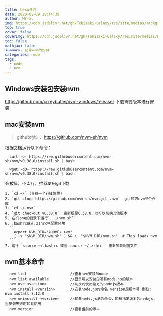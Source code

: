 ```yaml
---
title: hexo介绍
date: 2020-09-09 19:44:39
author: Mr-xu
img: https://cdn.jsdelivr.net/gh/Tokisaki-Galaxy/res/site/medias/background.jpg
top: true
cover: false
coverImg: https://cdn.jsdelivr.net/gh/Tokisaki-Galaxy/res/site/medias/background.jpg
toc: false
mathjax: false
summary: 记录nvm的安装
categories: node
tags:
  - node
  - nvm
---
```


## Windows安装包安装nvm
  https://github.com/coreybutler/nvm-windows/releases 下载需要版本进行安装

## mac安装nvm
  >github地址： https://github.com/nvm-sh/nvm

  根据文档运行以下命令：
  ```
    curl -o- https://raw.githubusercontent.com/nvm-sh/nvm/v0.38.0/install.sh | bash

    wget -qO- https://raw.githubusercontent.com/nvm-sh/nvm/v0.38.0/install.sh | bash
  ```

  会被墙，不太行，推荐使用git下载

    1. `cd ~/` (任意一个存储位置) 
    2. `git clone https://github.com/nvm-sh/nvm.git .nvm`  git拉取nvm整个仓库
    3. `cd ~/.nvm`
    4. `git checkout v0.38.0`  最新版是0.38.0，也可以切换其他版本
    5. 在clone的目录下运行`. ./nvm.sh` 
    6. .bashrc或者.zshrc中配置环境
      ```
        export NVM_DIR="$HOME/.nvm"
        [ -s "$NVM_DIR/nvm.sh" ] && \. "$NVM_DIR/nvm.sh"  # This loads nvm
      ```
    7. 运行 `source ~/.bashrc 或者 source ~/.zshrc ` 重新加载配置文件

## nvm基本命令
  ```
    nvm list                    //查看nvm安装的node
    nvm list available          //显示可以安装的所有node.js的版本
    nvm use <version>           //切换到使用指定的nodejs版本
    nvm install <version>       //安装node.js的命名 version是版本号 例如：nvm install 8.12.0
    nvm uninstall <version>     //卸载node.js是的命令，卸载指定版本的nodejs，当安装失败时卸载使用
    nvm version                 //查看当前的版本
  ```
